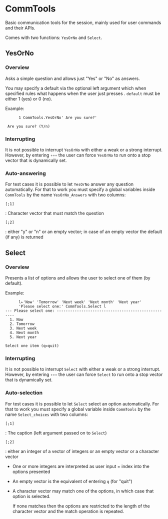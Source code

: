 # CommTools

Basic communication tools for the session, mainly used for user commands and their APIs.

Comes with two functions: `YesOrNo` and `Select`.

## YesOrNo

### Overview

Asks a simple question and allows just "Yes" or "No" as answers.

You may specify a default via the optional left argument which when specified
rules what happens when the user just presses <enter>. `default` must be either 1 (yes) or 0 (no).

Example:

```
      1 CommTools.YesOrNo' Are you sure?'
      
 Are you sure? (Y/n)
 ```

### Interrupting

It is not possible to interrupt `YesOrNo` with either a weak or a strong interrupt. However, by entering `∘∘∘` the user can force `YesOrNo` to run onto a stop vector that is dynamically set.

### Auto-answering

For test cases it is possible to let `YesOrNo` answer any question automatically. For that to work you must specify a global variables inside `CommTools` by the name `YesOrNo_Answers` with two columns:

`[;1]`

: Character vector that must match the question 

`[;2]`

: either "y" or "n" or an empty vector; in case of an empty vector the default (if any) is returned
 
## Select

### Overview
 
 Presents a list of options and allows the user to select one of them (by default).
 
 Example:
 
 ```
       l←'Now' 'Tomorrow' 'Next week' 'Next month' 'Next year'
       'Please select one:' CommTools.Select l
--- Please select one: ---------------------------------------------------
   1. Now        
   2. Tomorrow   
   3. Next week  
   4. Next month 
   5. Next year  

Select one item (q=quit)        
 ```

### Interrupting

It is not possible to interrupt `Select` with either a weak or a strong interrupt. However, by entering `∘∘∘` the user can force `Select` to run onto a stop vector that is dynamically set.

### Auto-selection

For test cases it is possible to let `Select` select an option automatically. For that to work you must specify a global variable inside `CommTools` by the name `Select_choices` with two columns:

`[;1]`

: The caption (left argument passed on to `Select`)

`[;2]`

: either an integer of a vector of integers or an empty vector or a character vector

* One or more integers are interpreted as user input = index into the options presented
* An empty vector is the equivalent of entering `q` (for "quit")
* A character vector may match one of the options, in which case that option is selected.

  If none matches then the options are restricted to the length of the character vector and the match operation is repeated.